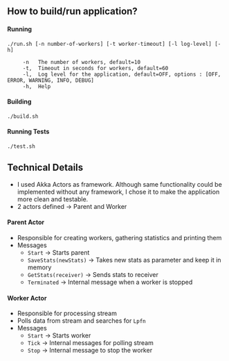 ## How to build/run application?

#### Running

```
./run.sh [-n number-of-workers] [-t worker-timeout] [-l log-level] [-h]

     -n   The number of workers, default=10
     -t,  Timeout in seconds for workers, default=60
     -l,  Log level for the application, default=OFF, options : [OFF, ERROR, WARNING, INFO, DEBUG]
     -h,  Help

```

#### Building

```
./build.sh 
```

#### Running Tests
```
./test.sh
```

## Technical Details

* I used Akka Actors as framework. Although same functionality could be implemented without any framework, I chose it to make the application more clean and testable.
* 2 actors defined -> Parent and Worker

#### Parent Actor

- Responsible for creating workers, gathering statistics and printing them
- Messages
    - `Start` -> Starts parent
    - `SaveStats(newStats)` -> Takes new stats as parameter and keep it in memory
    - `GetStats(receiver)` -> Sends stats to receiver
    - `Terminated` -> Internal message when a worker is stopped  



#### Worker Actor

- Responsible for processing stream
- Polls data from stream and searches for `Lpfn` 
- Messages
    - `Start` -> Starts worker
    - `Tick` -> Internal messages for polling stream
    - `Stop` -> Internal message to stop the worker